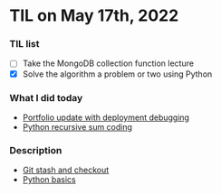 # **TIL on May 17th, 2022**

### TIL list
- [ ] Take the MongoDB collection function lecture
- [x] Solve the algorithm a problem or two using Python

### What I did today
- [Portfolio update with deployment debugging](https://neppiness.github.io/Portfolio/)
- [Python recursive sum coding](../../Computer%20science/Algorithm/recursive-sum-05-17-2022.py)

### Description 
- [Git stash and checkout](../../ETC/git-stash-and-checkout-05-17-2022.md)
- [Python basics](../../Languages/Python/python-basics-05-17-2022.md)
